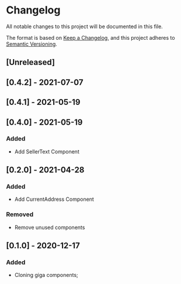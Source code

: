 # Changelog

All notable changes to this project will be documented in this file.

The format is based on [Keep a Changelog](https://keepachangelog.com/en/1.0.0/),
and this project adheres to [Semantic Versioning](https://semver.org/spec/v2.0.0.html).

## [Unreleased]

## [0.4.2] - 2021-07-07

## [0.4.1] - 2021-05-19

## [0.4.0] - 2021-05-19

### Added
- Add SellerText Component

## [0.2.0] - 2021-04-28

### Added
- Add CurrentAddress Component

### Removed
- Remove unused components

## [0.1.0] - 2020-12-17

### Added

- Cloning giga components;
